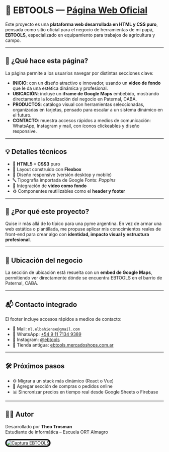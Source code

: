# 🌾 EBTOOLS — [Página Web Oficial](https://ebtools.netlify.app/)                

Este proyecto es una **plataforma web desarrollada en HTML y CSS puro**, pensada como sitio oficial para el negocio de herramientas de mi papá, **EBTOOLS**, especializado en equipamiento para trabajos de agricultura y campo.

--- 
 
## 🧠 ¿Qué hace esta página?    
   
La página permite a los usuarios navegar por distintas secciones clave:
 
- **INICIO**: con un diseño atractivo e innovador, usando un **video de fondo** que le da una estética dinámica y profesional.
- **UBICACIÓN**: incluye un **iframe de Google Maps** embebido, mostrando directamente la localización del negocio en Paternal, CABA.
- **PRODUCTOS**: catálogo visual con herramientas seleccionadas, organizadas en tarjetas, pensado para escalar a un sistema dinámico en el futuro.
- **CONTACTO**: muestra accesos rápidos a medios de comunicación: WhatsApp, Instagram y mail, con íconos clickeables y diseño responsive.

---

## 💡 Detalles técnicos

- 🔧 **HTML5 + CSS3** puro  
- 💠 Layout construido con **Flexbox**  
- 📱 Diseño responsive (versión desktop y mobile)  
- 🔤 Tipografía importada de Google Fonts: *Poppins*  
- 🎥 Integración de **video como fondo**  
- ♻️ Componentes reutilizables como el **header y footer**

---

## 🎯 ¿Por qué este proyecto?

Quise ir más allá de lo típico para una pyme argentina. En vez de armar una web estática o plantillada, me propuse aplicar mis conocimientos reales de front-end para crear algo con **identidad, impacto visual y estructura profesional**.

---

## 📍 Ubicación del negocio

La sección de ubicación está resuelta con un **embed de Google Maps**, permitiendo ver directamente dónde se encuentra EBTOOLS en el barrio de Paternal, CABA.

---

## 📬 Contacto integrado

El footer incluye accesos rápidos a medios de contacto:

- 📧 Mail: `ml.elbahiense@gmail.com`  
- 📱 WhatsApp: [+54 9 11 7134 9389](https://wa.me/5491171349389?text=Hola%21)  
- 📸 Instagram: [@ebtools](https://instagram.com/ebtools)  
- 🛒 Tienda antigua: [ebtools.mercadoshops.com.ar](https://ebtools.mercadoshops.com.ar)

---

## 🛠️ Próximos pasos

- ⚙️ Migrar a un stack más dinámico (React o Vue)  
- 🛒 Agregar sección de compras o pedidos online  
- 📊 Sincronizar precios en tiempo real desde Google Sheets o Firebase  

---

## 🙋‍♂️ Autor

Desarrollado por **Theo Trosman**  
Estudiante de informática – Escuela ORT Almagro

<img src="https://github.com/user-attachments/assets/ea9ce80f-9b64-4d92-81c7-dc6131a5f9e3" 
     style="border: 4px solid black; border-radius: 40px;" 
     alt="Captura EBTOOLS" />


